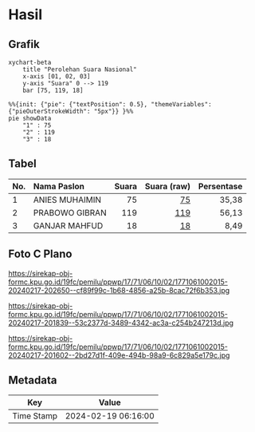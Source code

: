 # Hasil

## Grafik

```mermaid
xychart-beta
    title "Perolehan Suara Nasional"
    x-axis [01, 02, 03]
    y-axis "Suara" 0 --> 119
    bar [75, 119, 18]
```

```mermaid
%%{init: {"pie": {"textPosition": 0.5}, "themeVariables": {"pieOuterStrokeWidth": "5px"}} }%%
pie showData
    "1" : 75
    "2" : 119
    "3" : 18
```

## Tabel

| No. | Nama Paslon    | Suara | Suara (raw) | Persentase |
|:--- |:-------------- | -----:| -----------:| ----------:|
| 1   | ANIES MUHAIMIN | 75    | [75][p-1]   | 35,38      |
| 2   | PRABOWO GIBRAN | 119   | [119][p-2]  | 56,13      |
| 3   | GANJAR MAHFUD  | 18    | [18][p-3]   | 8,49       |


[p-1]: https://github.com/gigit-pemilu/pemilu-2024/blob/main/pilpres/hitung-suara/sub/17-bengkulu/sub/71-kota-bengkulu/sub/06-ratu-agung/sub/1002-tanah-patah/sub/015-tps/sub/paslon-1.txt
[p-2]: https://github.com/gigit-pemilu/pemilu-2024/blob/main/pilpres/hitung-suara/sub/17-bengkulu/sub/71-kota-bengkulu/sub/06-ratu-agung/sub/1002-tanah-patah/sub/015-tps/sub/paslon-2.txt
[p-3]: https://github.com/gigit-pemilu/pemilu-2024/blob/main/pilpres/hitung-suara/sub/17-bengkulu/sub/71-kota-bengkulu/sub/06-ratu-agung/sub/1002-tanah-patah/sub/015-tps/sub/paslon-3.txt

## Foto C Plano

https://sirekap-obj-formc.kpu.go.id/19fc/pemilu/ppwp/17/71/06/10/02/1771061002015-20240217-202650--cf89f99c-1b68-4856-a25b-8cac72f6b353.jpg

https://sirekap-obj-formc.kpu.go.id/19fc/pemilu/ppwp/17/71/06/10/02/1771061002015-20240217-201839--53c2377d-3489-4342-ac3a-c254b247213d.jpg

https://sirekap-obj-formc.kpu.go.id/19fc/pemilu/ppwp/17/71/06/10/02/1771061002015-20240217-201602--2bd27d1f-409e-494b-98a9-6c829a5e179c.jpg


## Metadata

| Key        | Value               |
| ---------- | ------------------- |
| Time Stamp | 2024-02-19 06:16:00 |



